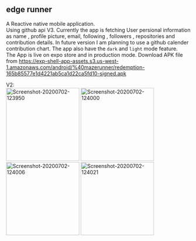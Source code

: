 ## edge runner  
A Reactive native mobile application.       
Using github api V3. Currently the app is fetching User persional information as name , profile picture, email, following , followers , repositories and contribution details. In future version I am planning to use a github calender contribution chart.  The app also have the  ```dark``` and ```light``` mode feature.     
The App is live on expo store and in production mode.
Download APK file from https://exp-shell-app-assets.s3.us-west-1.amazonaws.com/android/%40mazerunner/redemption-165b85577e1d4221ab5ca1d22ca5fd10-signed.apk


 
V2:     
<a href="https://ibb.co/N9z5145"><img src="https://i.ibb.co/dPyFbhF/Screenshot-20200702-123950.png" width="200px" alt="Screenshot-20200702-123950" border="0"></a>
<a href="https://ibb.co/TPZ88Q8"><img src="https://i.ibb.co/5sd88Q8/Screenshot-20200702-124000.png" width="200px" alt="Screenshot-20200702-124000" border="0"></a>
<img src="https://i.ibb.co/sR3QTjn/Screenshot-20200702-124006.png" alt="Screenshot-20200702-124006" border="0" width = "200px">
<img src="https://i.ibb.co/xzN0Ncx/Screenshot-20200702-124021.png" alt="Screenshot-20200702-124021" border="0" width ="200px">  

